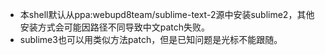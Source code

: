 <ul>
<li>本shell默认从ppa:webupd8team/sublime-text-2源中安装sublime2，其他安装方式会可能因路径不同导致中文patch失败。</li>
<li>sublime3也可以用类似方法patch，但是已知问题是光标不能跟随。</li>
</ul>
